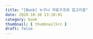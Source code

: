 ```yaml
---
title: "[Book] 누구나 자료구조와 알고리즘"
date: 2020-10-30 13:10:91
category: book
thumbnail: { thumbnailSrc }
draft: false
---
```


